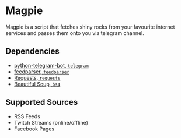 # Magpie
Magpie is a script that fetches shiny rocks from your favourite internet services and passes them onto you via telegram channel.

## Dependencies
- [python-telegram-bot, `telegram`](https://github.com/python-telegram-bot/python-telegram-bot)
- [feedparser, `feedparser`](https://github.com/kurtmckee/feedparser)
- [Requests, `requests`](https://github.com/kennethreitz/requests)
- [Beautiful Soup, `bs4`](https://www.crummy.com/software/BeautifulSoup/)

## Supported Sources
- RSS Feeds
- Twitch Streams (online/offline)
- Facebook Pages
